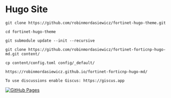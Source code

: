 # Hugo Site

```
git clone https://github.com/robinmordasiewicz/fortinet-hugo-theme.git

cd fortinet-hugo-theme

git submodule update --init --recursive

git clone https://github.com/robinmordasiewicz/fortinet-forticnp-hugo-md.git content/

cp content/config.toml config/_default/

https://robinmordasiewicz.github.io/fortinet-forticnp-hugo-md/

To use discussions enable Giscus: https://giscus.app

```
[![GitHub Pages](https://github.com/robinmordasiewicz/fortinet-forticnp-hugo-md/actions/workflows/deploy.yaml/badge.svg)](https://github.com/robinmordasiewicz/fortinet-forticnp-hugo-md/actions/workflows/deploy.yaml)


